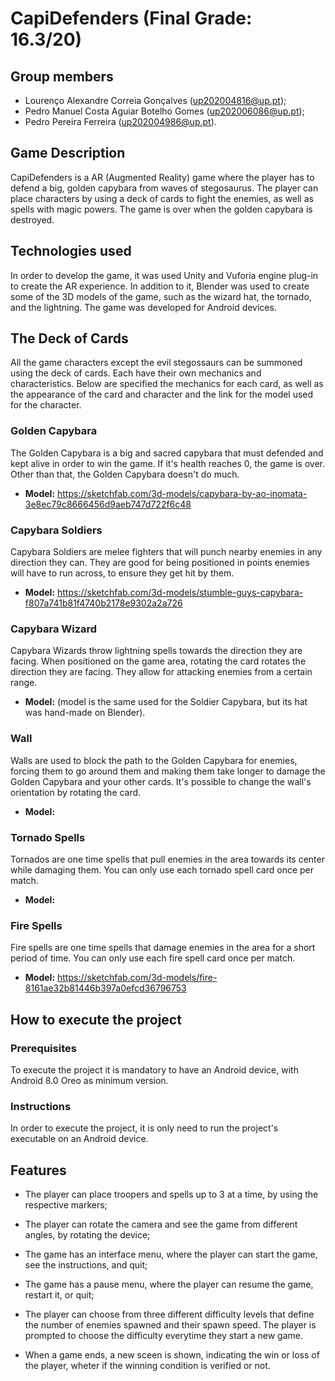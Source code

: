 # CapiDefenders (Final Grade: 16.3/20)

## Group members

- Lourenço Alexandre Correia Gonçalves (up202004816@up.pt);
- Pedro Manuel Costa Aguiar Botelho Gomes (up202006086@up.pt);
- Pedro Pereira Ferreira (up202004986@up.pt).

## Game Description

CapiDefenders is a AR (Augmented Reality) game where the player has to defend a big, golden capybara from waves of stegosaurus. The player can place characters by using a deck of cards to fight the enemies, as well as spells with magic powers. The game is over when the golden capybara is destroyed.

## Technologies used

In order to develop the game, it was used Unity and Vuforia engine plug-in to create the AR experience. In addition to it, Blender was used to create some of the 3D models of the game, such as the wizard hat, the tornado, and the lightning. The game was developed for Android devices.

## The Deck of Cards

All the game characters except the evil stegossaurs can be summoned using the deck of cards. Each have their own mechanics and characteristics. Below are specified the mechanics for each card, as well as the appearance of the card and character and the link for the model used for the character.

### Golden Capybara
The Golden Capybara is a big and sacred capybara that must defended and kept alive in order to win the game. If it's health reaches 0, the game is over. Other than that, the Golden Capybara doesn't do much.
- **Model:** https://sketchfab.com/3d-models/capybara-by-ao-inomata-3e8ec79c8666456d9aeb747d722f6c48

### Capybara Soldiers
Capybara Soldiers are melee fighters that will punch nearby enemies in any direction they can. They are good for being positioned in points enemies will have to run across, to ensure they get hit by them.
- **Model:** https://sketchfab.com/3d-models/stumble-guys-capybara-f807a741b81f4740b2178e9302a2a726

### Capybara Wizard
Capybara Wizards throw lightning spells towards the direction they are facing. When positioned on the game area, rotating the card rotates the direction they are facing. They allow for attacking enemies from a certain range.
- **Model:** (model is the same used for the Soldier Capybara, but its hat was hand-made on Blender).

### Wall
Walls are used to block the path to the Golden Capybara for enemies, forcing them to go around them and making them take longer to damage the Golden Capybara and your other cards. It's possible to change the wall's orientation by rotating the card.
- **Model:**

### Tornado Spells
Tornados are one time spells that pull enemies in the area towards its center while damaging them. You can only use each tornado spell card once per match.
- **Model:**

### Fire Spells
Fire spells are one time spells that damage enemies in the area for a short period of time. You can only use each fire spell card once per match.
- **Model:** https://sketchfab.com/3d-models/fire-8161ae32b81446b397a0efcd36796753

## How to execute the project

### Prerequisites

To execute the project it is mandatory to have an Android device, with Android 8.0 Oreo as minimum version.

### Instructions

In order to execute the project, it is only need to run the project's executable on an Android device.

## Features

- The player can place troopers and spells up to 3 at a time, by using the respective markers;

- The player can rotate the camera and see the game from different angles, by rotating the device;

- The game has an interface menu, where the player can start the game, see the instructions, and quit;

- The game has a pause menu, where the player can resume the game, restart it, or quit;

- The player can choose from three different difficulty levels that define the number of enemies spawned and their spawn speed. The player is prompted to choose the difficulty everytime they start a new game.

- When a game ends, a new sceen is shown, indicating the win or loss of the player, wheter if the winning condition is verified or not.
